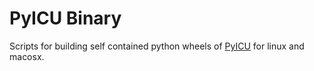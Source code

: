 # PyICU Binary

Scripts for building self contained python wheels of
[PyICU](https://github.com/ovalhub/pyicu) for linux and macosx.
